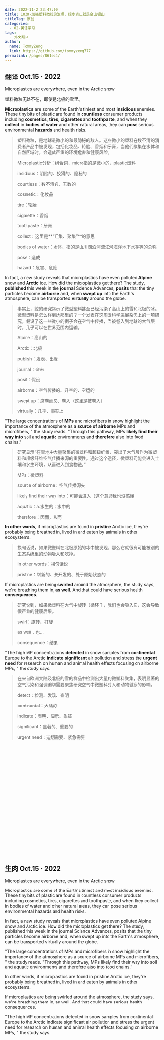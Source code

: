 ```yaml
---
date: 2022-11-2 23:47:00
title: 1030-加强塑料微粒的治理，绿水青山就是金山银山
titleTag: 原创
categories: 
  - 02-英语学习
tags: 
  - 外文翻译
author: 
  name: TommyZeng
  link: https://github.com/tommyzeng777
permalink: /pages/861ea4/
---
```


## 翻译 Oct.15 · 2022



Microplastics are everywhere, even in the Arctic snow

塑料微粒无处不在，即使是北极的雪里。

**Microplastics** are some of the Earth's tiniest and most **insidious** enemies. These tiny bits of plastic are found in **countless** consumer products including **cosmetics**, **tires**, **cigarettes** and **toothpaste**, and when they **collect** in **bodies of water** and other natural areas, they can **pose** serious environmental **hazards** and health risks.<!-- more -->

> 塑料微粒，是地球最微小的和最隐秘的敌人。这些微小的塑料在数不清的消费者产品中被发现，包括化妆品、轮胎、香烟和牙膏，当他们聚集在水体和自然区域时，会造成严重的环境危害和健康风险。
>
> Microplastic分析：组合词，micro指的是微小的，plastic塑料
>
> insidious：阴险的、狡猾的、隐秘的
>
> countless：数不清的、无数的
>
> cosmetic：化妆品
>
> tire：轮胎
>
> cigarette：香烟
>
> toothpaste：牙膏
>
> collect：这里是**“汇集、聚集”**的意思
>
> bodies of water：水体，指的是山川湖泊河流江河海洋地下水等等的总称
>
> pose：造成
>
> hazard：危害、危险

In fact, a new study reveals that microplastics have even polluted **Alpine** snow and **Arctic** ice. How did the microplastics get there? The study, **published** this week in the **journal** Science Advances, **posits** that the tiny particles become **airborne** and, when **swept up** into the Earth's atmosphere, can be transported **virtually** around the globe.

> 事实上，鲸的研究揭示了微型塑料甚至已经污染了高山上的雪和北极的冰。微型塑料是怎么样到达那里的？一个发表在这周发科学进展杂志上的一项研究，假设了这一些微小的例子会在空气中传播，当被卷入到地球的大气层时，几乎可以在世界范围内运输。
>
> Alpine：高山的
>
> Arctic：北极
>
> publish：发表、出版
>
> journal：杂志
>
> posit：假设
>
> airborne：空气传播的、升空的、空运的
>
> swept up：席卷而来、卷入（这里是被卷入）
>
> virtually：几乎、事实上

"The large concentrations of **MPs** and microfibers in snow highlight the importance of the atmosphere as a **source of airborne** MPs and microfibers, " the study reads. "Through this pathway, MPs **likely find their way into** soil and **aquatic** environments and **therefore** also into food chains."

> 研究显示“在雪地中大量聚集的微塑料和超级纤维，突出了大气层作为微塑料和超级纤维空气传播来源的重要性。通过这个途径，微塑料可能会进入土壤和水生环境，从而进入到食物链。”
>
> MPs：微塑料
>
> source of airborne：空气传播源头
>
> likely find their way into：可能会进入（这个意思我也没搞懂
>
> aquatic：a.水生的；水中的
>
> therefore：因而，从而

**In other words**, if microplastics are found in **pristine** Arctic ice, they're probably being breathed in, lived in and eaten by animals in other ecosystems.

> 换句话说，如果微塑料在北极原始的冰中被发现，那么它就很有可能被别的生态系统里的动物吸入和吃掉。
>
> In other words：换句话说
>
> pristine：崭新的、未开发的、处于原始状态的

If microplastics are being **swirled** around the atmosphere, the study says, we're breathing them in, **as well**. And that could have serious health **consequences**.

> 研究说到，如果微塑料在大气中旋转（循环？，我们也会吸入它，这会导致很严重的健康后果。
>
> swirl：旋转、打旋
>
> as well：也…
>
> consequence：结果

"The high MP concentrations **detected** in snow samples from **continental** Europe to the Arctic **indicate** **significant** air pollution and stress the **urgent need** for research on human and animal health effects focusing on airborne MPs, " the study says.

> 在来自欧洲大陆及北极的雪的样品中检测出大量的微塑料聚集，表明显著的空气污染和强调迫切需要聚焦研究空气中微塑料对人和动物健康的影响。
>
> detect：检测、发现、查明
>
> continental：大陆的
>
> indicate：表明、显示、象征
>
> significant：显著的、重要的
>
> urgent need：迫切需要、紧急需要

<br><br><br><br><br><br><br><br><br><br><br><br><br><br><br><br><br><br><br><br><br>

## 生肉 Oct.15 · 2022

Microplastics are everywhere, even in the Arctic snow

Microplastics are some of the Earth's tiniest and most insidious enemies. These tiny bits of plastic are found in countless consumer products including cosmetics, tires, cigarettes and toothpaste, and when they collect in bodies of water and other natural areas, they can pose serious environmental hazards and health risks.

In fact, a new study reveals that microplastics have even polluted Alpine snow and Arctic ice. How did the microplastics get there? The study, published this week in the journal Science Advances, posits that the tiny particles become airborne and, when swept up into the Earth's atmosphere, can be transported virtually around the globe.

"The large concentrations of MPs and microfibers in snow highlight the importance of the atmosphere as a source of airborne MPs and microfibers, " the study reads. "Through this pathway, MPs likely find their way into soil and aquatic environments and therefore also into food chains."

In other words, if microplastics are found in pristine Arctic ice, they're probably being breathed in, lived in and eaten by animals in other ecosystems.

If microplastics are being swirled around the atmosphere, the study says, we're breathing them in, as well. And that could have serious health consequences.

"The high MP concentrations detected in snow samples from continental Europe to the Arctic indicate significant air pollution and stress the urgent need for research on human and animal health effects focusing on airborne MPs, " the study says.

